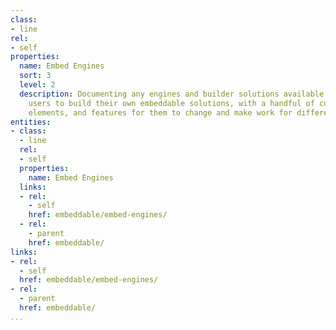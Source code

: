 ```yaml
---
class:
- line
rel:
- self
properties:
  name: Embed Engines
  sort: 3
  level: 2
  description: Documenting any engines and builder solutions available that allow
    users to build their own embeddable solutions, with a handful of customizable
    elements, and features for them to change and make work for different applications.
entities:
- class:
  - line
  rel:
  - self
  properties:
    name: Embed Engines
  links:
  - rel:
    - self
    href: embeddable/embed-engines/
  - rel:
    - parent
    href: embeddable/
links:
- rel:
  - self
  href: embeddable/embed-engines/
- rel:
  - parent
  href: embeddable/
...
```

